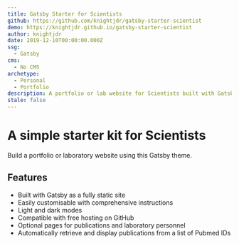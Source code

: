 ```yaml
---
title: Gatsby Starter for Scientists
github: https://github.com/knightjdr/gatsby-starter-scientist
demo: https://knightjdr.github.io/gatsby-starter-scientist
author: knightjdr
date: 2019-12-10T00:00:00.000Z
ssg:
  - Gatsby
cms:
  - No CMS
archetype:
  - Personal
  - Portfolio
description: A portfolio or lab website for Scientists built with Gatsby
stale: false
---
```


# A simple starter kit for Scientists

Build a portfolio or laboratory website using this Gatsby theme.

## Features

* Built with Gatsby as a fully static site 
* Easily customisable with comprehensive instructions
* Light and dark modes
* Compatible with free hosting on GitHub
* Optional pages for publications and laboratory personnel
* Automatically retrieve and display publications from a list of Pubmed IDs  